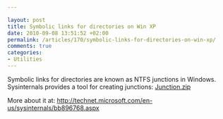 ```yaml
---

layout: post
title: Symbolic links for directories on Win XP
date: 2010-09-08 13:51:52 +02:00
permalink: /articles/170/symbolic-links-for-directories-on-win-xp/
comments: true
categories: 
- Utilities
---
```


Symbolic links for directories are known as NTFS junctions in Windows.
Sysinternals provides a tool for creating junctions:
[Junction.zip](http://download.sysinternals.com/Files/Junction.zip)

More about it at:
<http://technet.microsoft.com/en-us/sysinternals/bb896768.aspx>
